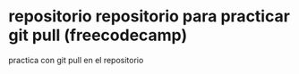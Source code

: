 # repositorio repositorio para practicar git pull (freecodecamp)
practica con git pull en el repositorio

